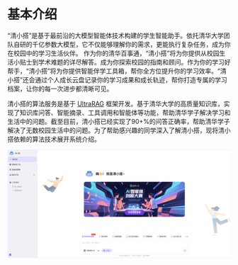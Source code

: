 # 基本介绍

“清小搭”是基于最前沿的大模型智能体技术构建的学生智能助手。依托清华大学团队自研的千亿参数大模型，它不仅能够理解你的需求，更能执行复杂任务，成为你在校园中的学习生活伙伴。
作为你的清华百事通，“清小搭”将为你提供从校园生活小贴士到学术难题的详尽解答。成为你探索校园的指南和顾问。作为你的学习好帮手，“清小搭”将为你提供智能伴学工具箱，帮你全方位提升你的学习效率。“清小搭”还会通过个人成长云盘记录你的学习成果和成长轨迹，帮你打造专属的学习档案，让你的每一次进步都清晰可见。

清小搭的算法服务是基于 [UltraRAG](https://github.com/OpenBMB/UltraRAG) 框架开发。基于清华大学的高质量知识库，实现了知识库问答、智能摘录、工具调用和智能体等功能，帮助清华学子解决学习和生活中的问题。截至目前，清小搭已经实现了90+%的问答正确率，帮助清华学子解决了无数校园生活中的问题。为了帮助感兴趣的同学深入了解清小搭，现将清小搭依赖的算法技术展开系统介绍。

![清小搭](assets/imgs/xiaoda.png)

